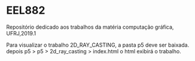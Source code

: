 # EEL882
Repositório dedicado aos trabalhos da matéria computação gráfica, UFRJ,2019.1

Para visualizar o trabalho 2D_RAY_CASTING, a pasta p5 deve ser baixada.
depois p5 > p5 > 2d_ray_casting > index.html
o html exibirá o trabalho.
